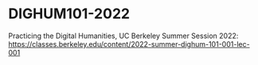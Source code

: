 # DIGHUM101-2022
Practicing the Digital Humanities, UC Berkeley Summer Session 2022: https://classes.berkeley.edu/content/2022-summer-dighum-101-001-lec-001
